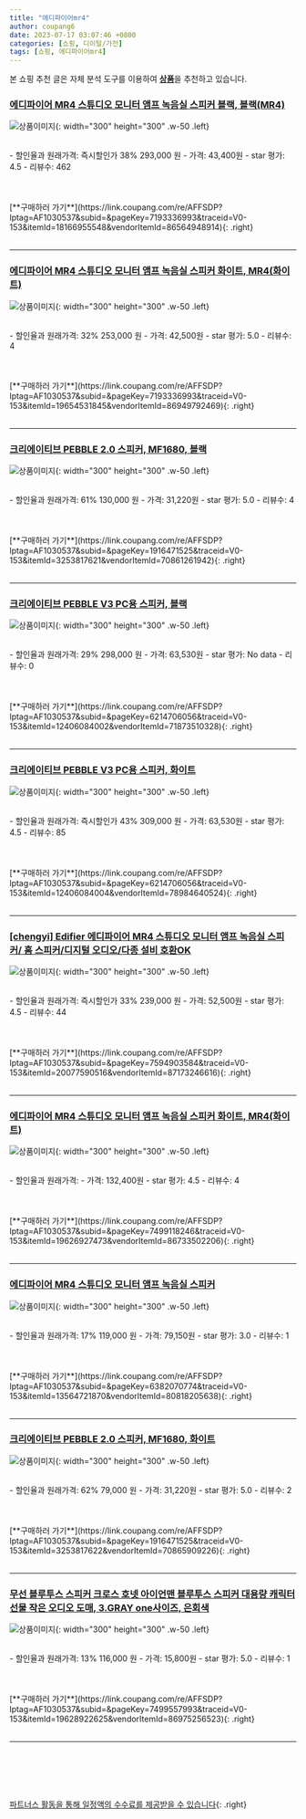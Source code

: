```yaml
---
title: "에디파이어mr4"
author: coupang6
date: 2023-07-17 03:07:46 +0800
categories: [쇼핑, 디이털/가전]
tags: [쇼핑, 에디파이어mr4]
---
```


본 쇼핑 추천 글은 자체 분석 도구를 이용하여 [**상품**](https://link.coupang.com/a/bao1ui)을 추천하고 있습니다.

### [에디파이어 MR4 스튜디오 모니터 앰프 녹음실 스피커 블랙, 블랙(MR4)](https://link.coupang.com/re/AFFSDP?lptag=AF1030537&subid=&pageKey=7193336993&traceid=V0-153&itemId=18166955548&vendorItemId=86564948914)

![상품이미지](https://thumbnail8.coupangcdn.com/thumbnails/remote/230x230ex/image/vendor_inventory/eef2/20f57660018c13331215d4d12a80465ab843405bdf6f73ee8adf62e83fa1.jpg){: width="300" height="300" .w-50 .left}


<br>
- 할인율과 원래가격: 즉시할인가 38%  293,000   원
- 가격: 43,400원
- star 평가: 4.5
- 리뷰수: 462
<br>
<br>
<br>
<br>
[**구매하러 가기**](https://link.coupang.com/re/AFFSDP?lptag=AF1030537&subid=&pageKey=7193336993&traceid=V0-153&itemId=18166955548&vendorItemId=86564948914){: .right}
<br>
<br>

---

### [에디파이어 MR4 스튜디오 모니터 앰프 녹음실 스피커 화이트, MR4(화이트)](https://link.coupang.com/re/AFFSDP?lptag=AF1030537&subid=&pageKey=7193336993&traceid=V0-153&itemId=19654531845&vendorItemId=86949792469)

![상품이미지](https://thumbnail6.coupangcdn.com/thumbnails/remote/230x230ex/image/vendor_inventory/1464/7d23fab48268d1f8ca0a5f98697bdb097f6f5b9ba34aa88e29e61a144803.jpg){: width="300" height="300" .w-50 .left}


<br>
- 할인율과 원래가격: 32%  253,000   원
- 가격: 42,500원
- star 평가: 5.0
- 리뷰수: 4
<br>
<br>
<br>
<br>
[**구매하러 가기**](https://link.coupang.com/re/AFFSDP?lptag=AF1030537&subid=&pageKey=7193336993&traceid=V0-153&itemId=19654531845&vendorItemId=86949792469){: .right}
<br>
<br>

---

### [크리에이티브 PEBBLE 2.0 스피커, MF1680, 블랙](https://link.coupang.com/re/AFFSDP?lptag=AF1030537&subid=&pageKey=1916471525&traceid=V0-153&itemId=3253817621&vendorItemId=70861261942)

![상품이미지](https://thumbnail7.coupangcdn.com/thumbnails/remote/230x230ex/image/vendor_inventory/9cda/7c22e43500d2fa863fdc91e4c8d18788336edbcba80b314d17980aa31741.jpg){: width="300" height="300" .w-50 .left}


<br>
- 할인율과 원래가격: 61%  130,000   원
- 가격: 31,220원
- star 평가: 5.0
- 리뷰수: 4
<br>
<br>
<br>
<br>
[**구매하러 가기**](https://link.coupang.com/re/AFFSDP?lptag=AF1030537&subid=&pageKey=1916471525&traceid=V0-153&itemId=3253817621&vendorItemId=70861261942){: .right}
<br>
<br>

---

### [크리에이티브 PEBBLE V3 PC용 스피커, 블랙](https://link.coupang.com/re/AFFSDP?lptag=AF1030537&subid=&pageKey=6214706056&traceid=V0-153&itemId=12406084002&vendorItemId=71873510328)

![상품이미지](https://thumbnail9.coupangcdn.com/thumbnails/remote/230x230ex/image/vendor_inventory/5f5e/b5dc8c0e5a48fc48b28cbe4bde99eaad93e221d128b57ba8b122f2fec365.jpg){: width="300" height="300" .w-50 .left}


<br>
- 할인율과 원래가격: 29%  298,000   원
- 가격: 63,530원
- star 평가: No data
- 리뷰수: 0
<br>
<br>
<br>
<br>
[**구매하러 가기**](https://link.coupang.com/re/AFFSDP?lptag=AF1030537&subid=&pageKey=6214706056&traceid=V0-153&itemId=12406084002&vendorItemId=71873510328){: .right}
<br>
<br>

---

### [크리에이티브 PEBBLE V3 PC용 스피커, 화이트](https://link.coupang.com/re/AFFSDP?lptag=AF1030537&subid=&pageKey=6214706056&traceid=V0-153&itemId=12406084004&vendorItemId=78984640524)

![상품이미지](https://thumbnail7.coupangcdn.com/thumbnails/remote/230x230ex/image/vendor_inventory/8e7f/f6e66d356458a2d905606375da03bb004f8e5202edbb0fc1a89a23084ba2.jpg){: width="300" height="300" .w-50 .left}


<br>
- 할인율과 원래가격: 즉시할인가 43%  309,000   원
- 가격: 63,530원
- star 평가: 4.5
- 리뷰수: 85
<br>
<br>
<br>
<br>
[**구매하러 가기**](https://link.coupang.com/re/AFFSDP?lptag=AF1030537&subid=&pageKey=6214706056&traceid=V0-153&itemId=12406084004&vendorItemId=78984640524){: .right}
<br>
<br>

---

### [[chengyi] Edifier 에디파이어 MR4 스튜디오 모니터 앰프 녹음실 스피커/ 홈 스피커/디지털 오디오/다종 설비 호환OK](https://link.coupang.com/re/AFFSDP?lptag=AF1030537&subid=&pageKey=7594903584&traceid=V0-153&itemId=20077590516&vendorItemId=87173246616)

![상품이미지](https://thumbnail8.coupangcdn.com/thumbnails/remote/230x230ex/image/vendor_inventory/9a88/01772c0e2898f369fff56ed54b4054d903dcfc11081e3105453ccd00ce0d.jpg){: width="300" height="300" .w-50 .left}


<br>
- 할인율과 원래가격: 즉시할인가 33%  239,000   원
- 가격: 52,500원
- star 평가: 4.5
- 리뷰수: 44
<br>
<br>
<br>
<br>
[**구매하러 가기**](https://link.coupang.com/re/AFFSDP?lptag=AF1030537&subid=&pageKey=7594903584&traceid=V0-153&itemId=20077590516&vendorItemId=87173246616){: .right}
<br>
<br>

---

### [에디파이어 MR4 스튜디오 모니터 앰프 녹음실 스피커 화이트, MR4(화이트)](https://link.coupang.com/re/AFFSDP?lptag=AF1030537&subid=&pageKey=7499118246&traceid=V0-153&itemId=19626927473&vendorItemId=86733502206)

![상품이미지](https://thumbnail10.coupangcdn.com/thumbnails/remote/230x230ex/image/vendor_inventory/6753/c3ff43b1d5c1960e824acd883a5edbf11e13a3e200974aeb4ed6bb97c6f0.jpg){: width="300" height="300" .w-50 .left}


<br>
- 할인율과 원래가격: 
- 가격: 132,400원
- star 평가: 4.5
- 리뷰수: 4
<br>
<br>
<br>
<br>
[**구매하러 가기**](https://link.coupang.com/re/AFFSDP?lptag=AF1030537&subid=&pageKey=7499118246&traceid=V0-153&itemId=19626927473&vendorItemId=86733502206){: .right}
<br>
<br>

---

### [에디파이어 MR4 스튜디오 모니터 앰프 녹음실 스피커](https://link.coupang.com/re/AFFSDP?lptag=AF1030537&subid=&pageKey=6382070774&traceid=V0-153&itemId=13564721870&vendorItemId=80818205638)

![상품이미지](https://thumbnail8.coupangcdn.com/thumbnails/remote/230x230ex/image/vendor_inventory/af68/228bb17af62daf5cc59cfd7d0289beddd66872fd7df8edc1096d891ce958.jpg){: width="300" height="300" .w-50 .left}


<br>
- 할인율과 원래가격: 17%  119,000   원
- 가격: 79,150원
- star 평가: 3.0
- 리뷰수: 1
<br>
<br>
<br>
<br>
[**구매하러 가기**](https://link.coupang.com/re/AFFSDP?lptag=AF1030537&subid=&pageKey=6382070774&traceid=V0-153&itemId=13564721870&vendorItemId=80818205638){: .right}
<br>
<br>

---

### [크리에이티브 PEBBLE 2.0 스피커, MF1680, 화이트](https://link.coupang.com/re/AFFSDP?lptag=AF1030537&subid=&pageKey=1916471525&traceid=V0-153&itemId=3253817622&vendorItemId=70865909226)

![상품이미지](https://thumbnail8.coupangcdn.com/thumbnails/remote/230x230ex/image/vendor_inventory/cca7/d40220fd49b4aeaba502f7dad4e000fe19e92b8e2b3c0a22691a1317ffe0.jpg){: width="300" height="300" .w-50 .left}


<br>
- 할인율과 원래가격: 62%  79,000   원
- 가격: 31,220원
- star 평가: 5.0
- 리뷰수: 2
<br>
<br>
<br>
<br>
[**구매하러 가기**](https://link.coupang.com/re/AFFSDP?lptag=AF1030537&subid=&pageKey=1916471525&traceid=V0-153&itemId=3253817622&vendorItemId=70865909226){: .right}
<br>
<br>

---

### [무선 블루투스 스피커 크로스 호넷 아이언맨 블루투스 스피커 대용량 캐릭터 선물 작은 오디오 도매, 3.GRAY  one사이즈, 은회색](https://link.coupang.com/re/AFFSDP?lptag=AF1030537&subid=&pageKey=7499557993&traceid=V0-153&itemId=19628922625&vendorItemId=86975256523)

![상품이미지](https://thumbnail10.coupangcdn.com/thumbnails/remote/230x230ex/image/vendor_inventory/8c1f/a23852f6d6348ffad34b92c1adaa280a24b58a9e1b3f33315c0321e759c8.jpg){: width="300" height="300" .w-50 .left}


<br>
- 할인율과 원래가격: 13%  116,000   원
- 가격: 15,800원
- star 평가: 5.0
- 리뷰수: 1
<br>
<br>
<br>
<br>
[**구매하러 가기**](https://link.coupang.com/re/AFFSDP?lptag=AF1030537&subid=&pageKey=7499557993&traceid=V0-153&itemId=19628922625&vendorItemId=86975256523){: .right}
<br>
<br>

---
<br><br><br><br><br> [파트너스 활동을 통해 일정액의 수수료를 제공받을 수 있습니다](https://link.coupang.com/a/bao1ui){: .right}